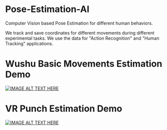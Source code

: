 # Pose-Estimation-AI
Computer Vision based Pose Estimation for different human behaviors.

We track and save coordinates for different movements during different experimental tasks. We use the data for "Action Recognition" and "Human Tracking" applications.

# Wushu Basic Movements Estimation Demo

[![IMAGE ALT TEXT HERE](https://img.youtube.com/vi/b2sgl-lMddk/0.jpg)](https://www.youtube.com/watch?v=b2sgl-lMddk)



# VR Punch Estimation Demo
[![IMAGE ALT TEXT HERE](https://img.youtube.com/vi/nydqhXYyOR8/0.jpg)](https://www.youtube.com/watch?v=nydqhXYyOR8)
